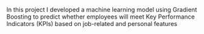 In this project I developed a machine learning model using Gradient Boosting to predict whether employees will meet Key Performance Indicators (KPIs) based on job-related and personal features
